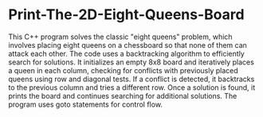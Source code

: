 # Print-The-2D-Eight-Queens-Board
This C++ program solves the classic "eight queens" problem, which involves placing eight queens on a chessboard so that none of them can attack each other. The code uses a backtracking algorithm to efficiently search for solutions. It initializes an empty 8x8 board and iteratively places a queen in each column, checking for conflicts with previously placed queens using row and diagonal tests. If a conflict is detected, it backtracks to the previous column and tries a different row. Once a solution is found, it prints the board and continues searching for additional solutions. The program uses goto statements for control flow.




